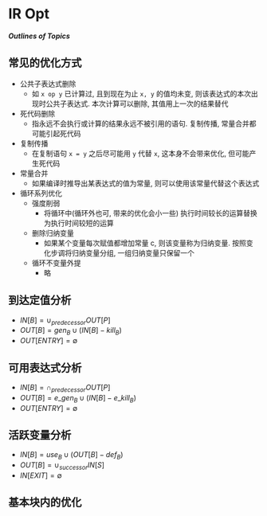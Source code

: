 # IR Opt

***Outlines of Topics***

## 常见的优化方式

- 公共子表达式删除
    - 如 `x op y` 已计算过, 且到现在为止 `x, y` 的值均未变,
      则该表达式的本次出现时公共子表达式. 本次计算可以删除,
      其值用上一次的结果替代
- 死代码删除
    - 指永远不会执行或计算的结果永远不被引用的语句. 复制传播,
      常量合并都可能引起死代码
- 复制传播
    - 在复制语句 `x = y` 之后尽可能用 `y` 代替 `x`, 这本身不会带来优化,
      但可能产生死代码
- 常量合并
    - 如果编译时推导出某表达式的值为常量, 则可以使用该常量代替这个表达式
- 循环系列优化
    - 强度削弱
        - 将循环中(循环外也可, 带来的优化会小一些)
          执行时间较长的运算替换为执行时间较短的运算
    - 删除归纳变量
        - 如果某个变量每次赋值都增加常量 c, 则该变量称为归纳变量.
          按照变化步调将归纳变量分组, 一组归纳变量只保留一个
    - 循环不变量外提
        - 略

## 到达定值分析

- $IN[B] = \cup_{predecessor} OUT[P]$
- $OUT[B] = gen_{B} \cup (IN[B] - kill_B)$
- $OUT[ENTRY] = \emptyset$

## 可用表达式分析

- $IN[B] = \cap_{predecessor} OUT[P]$
- $OUT[B] = e\_gen_B \cup (IN[B] - e\_kill_B)$
- $OUT[ENTRY] = \emptyset$

## 活跃变量分析

- $IN[B] = use_B \cup (OUT[B] - def_B)$
- $OUT[B] = \cup_{successor} IN[S]$
- $IN[EXIT] = \emptyset$

## 基本块内的优化
